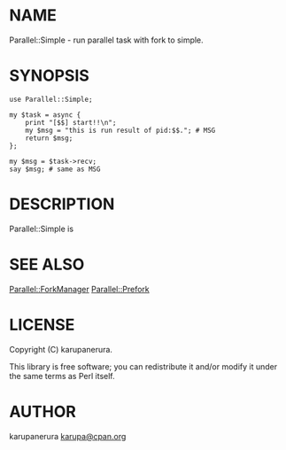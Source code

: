 # NAME

Parallel::Simple - run parallel task with fork to simple.

# SYNOPSIS

    use Parallel::Simple;

    my $task = async {
        print "[$$] start!!\n";
        my $msg = "this is run result of pid:$$."; # MSG
        return $msg;
    };

    my $msg = $task->recv;
    say $msg; # same as MSG

# DESCRIPTION

Parallel::Simple is

# SEE ALSO

[Parallel::ForkManager](http://search.cpan.org/perldoc?Parallel::ForkManager) [Parallel::Prefork](http://search.cpan.org/perldoc?Parallel::Prefork)

# LICENSE

Copyright (C) karupanerura.

This library is free software; you can redistribute it and/or modify
it under the same terms as Perl itself.

# AUTHOR

karupanerura <karupa@cpan.org>

